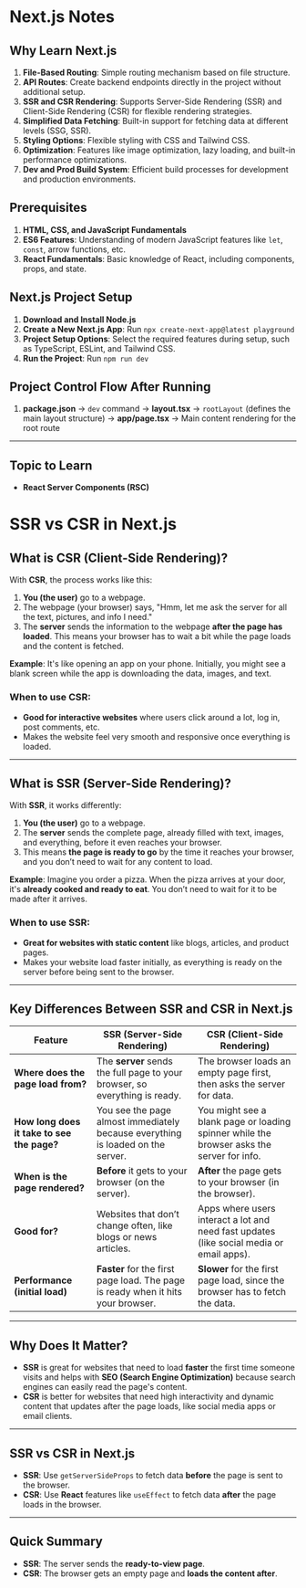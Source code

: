 # Next.js Notes

## Why Learn Next.js

1. **File-Based Routing**: Simple routing mechanism based on file structure.
2. **API Routes**: Create backend endpoints directly in the project without additional setup.
3. **SSR and CSR Rendering**: Supports Server-Side Rendering (SSR) and Client-Side Rendering (CSR) for flexible rendering strategies.
4. **Simplified Data Fetching**: Built-in support for fetching data at different levels (SSG, SSR).
5. **Styling Options**: Flexible styling with CSS and Tailwind CSS.
6. **Optimization**: Features like image optimization, lazy loading, and built-in performance optimizations.
7. **Dev and Prod Build System**: Efficient build processes for development and production environments.

## Prerequisites

1. **HTML, CSS, and JavaScript Fundamentals**
2. **ES6 Features**: Understanding of modern JavaScript features like `let`, `const`, arrow functions, etc.
3. **React Fundamentals**: Basic knowledge of React, including components, props, and state.

## Next.js Project Setup

1. **Download and Install Node.js**
2. **Create a New Next.js App**: Run `npx create-next-app@latest playground`
3. **Project Setup Options**: Select the required features during setup, such as TypeScript, ESLint, and Tailwind CSS.
4. **Run the Project**: Run `npm run dev`

## Project Control Flow After Running

1. **package.json** → `dev` command → **layout.tsx** → `rootLayout` (defines the main layout structure) → **app/page.tsx** → Main content rendering for the root route

---

## Topic to Learn

- **React Server Components (RSC)**

# SSR vs CSR in Next.js

## What is CSR (Client-Side Rendering)?

With **CSR**, the process works like this:

1. **You (the user)** go to a webpage.
2. The webpage (your browser) says, "Hmm, let me ask the server for all the text, pictures, and info I need."
3. The **server** sends the information to the webpage **after the page has loaded**. This means your browser has to wait a bit while the page loads and the content is fetched.

**Example**: It's like opening an app on your phone. Initially, you might see a blank screen while the app is downloading the data, images, and text.

### When to use CSR:
- **Good for interactive websites** where users click around a lot, log in, post comments, etc.
- Makes the website feel very smooth and responsive once everything is loaded.

---

## What is SSR (Server-Side Rendering)?

With **SSR**, it works differently:

1. **You (the user)** go to a webpage.
2. The **server** sends the complete page, already filled with text, images, and everything, before it even reaches your browser.
3. This means **the page is ready to go** by the time it reaches your browser, and you don’t need to wait for any content to load.

**Example**: Imagine you order a pizza. When the pizza arrives at your door, it's **already cooked and ready to eat**. You don’t need to wait for it to be made after it arrives.

### When to use SSR:
- **Great for websites with static content** like blogs, articles, and product pages.
- Makes your website load faster initially, as everything is ready on the server before being sent to the browser.

---

## Key Differences Between SSR and CSR in Next.js

| **Feature**                | **SSR (Server-Side Rendering)**                       | **CSR (Client-Side Rendering)**                        |
|----------------------------|-------------------------------------------------------|-------------------------------------------------------|
| **Where does the page load from?** | The **server** sends the full page to your browser, so everything is ready. | The browser loads an empty page first, then asks the server for data. |
| **How long does it take to see the page?** | You see the page almost immediately because everything is loaded on the server. | You might see a blank page or loading spinner while the browser asks the server for info. |
| **When is the page rendered?** | **Before** it gets to your browser (on the server). | **After** the page gets to your browser (in the browser). |
| **Good for?**               | Websites that don’t change often, like blogs or news articles. | Apps where users interact a lot and need fast updates (like social media or email apps). |
| **Performance (initial load)** | **Faster** for the first page load. The page is ready when it hits your browser. | **Slower** for the first page load, since the browser has to fetch the data. |

---

## Why Does It Matter?

- **SSR** is great for websites that need to load **faster** the first time someone visits and helps with **SEO (Search Engine Optimization)** because search engines can easily read the page's content.
- **CSR** is better for websites that need high interactivity and dynamic content that updates after the page loads, like social media apps or email clients.

---

## SSR vs CSR in Next.js

- **SSR**: Use `getServerSideProps` to fetch data **before** the page is sent to the browser.
- **CSR**: Use **React** features like `useEffect` to fetch data **after** the page loads in the browser.

---

## Quick Summary

- **SSR**: The server sends the **ready-to-view page**.
- **CSR**: The browser gets an empty page and **loads the content after**.


